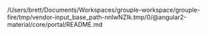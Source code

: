 /Users/brett/Documents/Workspaces/grouple-workspace/grouple-fire/tmp/vendor-input_base_path-nnlwNZIk.tmp/0/@angular2-material/core/portal/README.md
